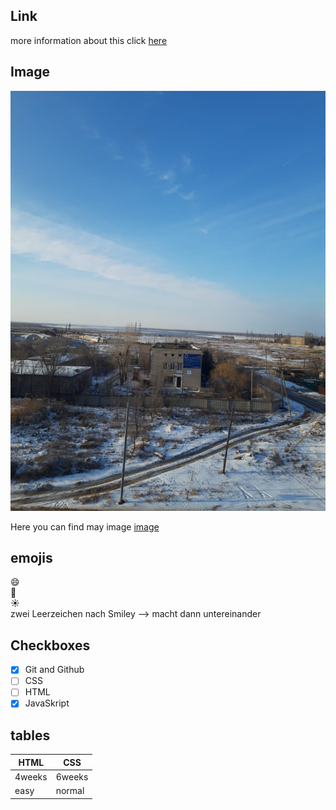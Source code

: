 ## Link
more information about this click [here](https://google.com)

## Image
![wolga](wolga.jpg)

Here you can find may image [image](wolga.jpg)

## emojis
:smile:  
:book:  
☀️  
zwei Leerzeichen nach Smiley --> macht dann untereinander 

## Checkboxes
- [X] Git and Github
- [ ] CSS
- [ ] HTML
- [X] JavaSkript

## tables
| HTML | CSS |
| ---- | --- |
| 4weeks | 6weeks |
| easy | normal |
